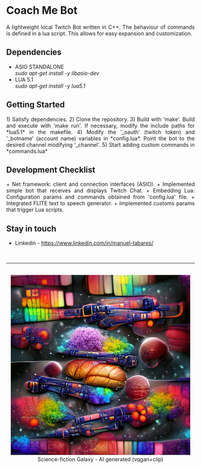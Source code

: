 # Coach Me Bot

<p align="justify">
A lightweight local Twitch Bot written in C++. The behaviour of commands is defined in a lua script. This allows for easy expansion and customization.
</p>
 
## Dependencies

 - ASIO STANDALONE  
*sudo apt-get install -y libasio-dev*  
 - LUA 5.1  
*sudo apt-get install -y lua5.1* 

## Getting Started

<p align="justify">
1) Satisfy dependencies.  
2) Clone the repository.  
3) Build with 'make'. Build and execute with 'make run'.  
  If necessary, modify the include paths for *lua5.1* in the makefile.  
4) Modify the '_oauth' (twitch token) and '_botname' (account name) variables in *config.lua*. Point the bot to the     desired channel modifying '_channel'.  
5) Start adding custom commands in *commands.lua*  
</p>
 
## Development Checklist

<p align="justify">
+ Net framework: client and connection interfaces (ASIO).
+ Implemented simple bot that receives and displays Twitch Chat.
+ Embedding Lua: Configuration params and commands obtained from 'config.lua' file.
+ Integrated FLITE text to speech generator.
+ Implemented customs params that trigger Lua scripts.
 </p>

## Stay in touch

+ Linkedin - https://www.linkedin.com/in/manuel-tabares/

<br><hr>
<p align="center">
  <br> <img width="480" height="480" src="media/science-fiction-galaxy-ai.jpg">
  <br> Science-fiction Galaxy - AI generated (vqgan+clip)
</p>

